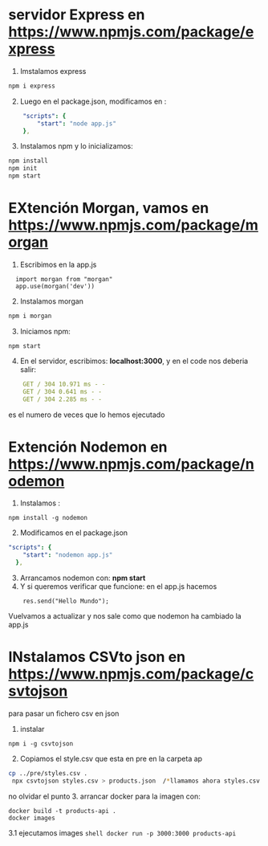 # servidor Express en https://www.npmjs.com/package/express
1. Imstalamos express
```bash
npm i express
```
2.  Luego en el package.json, modificamos en :
```yml
    "scripts": {
        "start": "node app.js"
    },
```
3. Instalamos npm y lo inicializamos:
```bash
npm install
npm init
npm start
```
# EXtención Morgan, vamos en https://www.npmjs.com/package/morgan

1. Escribimos en la app.js 
```shell
  import morgan from "morgan"
  app.use(morgan('dev'))

```

2. Instalamos morgan
```bash
npm i morgan

```

3. Iniciamos npm:
```shell
npm start
```
4. En el servidor, escribimos: **localhost:3000**, y en el code nos deberia salir:
```yml
    GET / 304 10.971 ms - -
    GET / 304 0.641 ms - -
    GET / 304 2.285 ms - -

```
es el numero de veces que lo hemos ejecutado

# Extención Nodemon en https://www.npmjs.com/package/nodemon

1. Instalamos :
```shell
npm install -g nodemon
```
2. Modificamos en el package.json
```yml
"scripts": {
    "start": "nodemon app.js"
  },

```
3. Arrancamos nodemon con: **npm start**
4. Y si queremos verificar que funcione:
en el app.js hacemos
```shell
    res.send("Hello Mundo");
```

Vuelvamos a actualizar y nos sale como que nodemon ha cambiado la app.js

# INstalamos CSVto json en https://www.npmjs.com/package/csvtojson
para pasar un fichero csv en json

1. instalar

```shell
npm i -g csvtojson 
```
2. Copiamos el style.csv que esta en pre en la carpeta ap
```bash
cp ../pre/styles.csv .
 npx csvtojson styles.csv > products.json  /*llamamos ahora styles.csv en products.json*/
```
no olvidar el punto
3. arrancar docker para la imagen con:
```shell
docker build -t products-api .
docker images

```
 3.1 ejecutamos images
    ```shell
        docker run -p 3000:3000 products-api
    ```

